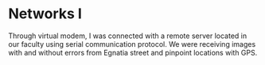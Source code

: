 # Networks I

Through virtual modem, I was connected with a remote server located in our faculty using serial communication protocol.
We were receiving images with and without errors from Egnatia street and pinpoint locations with GPS.
